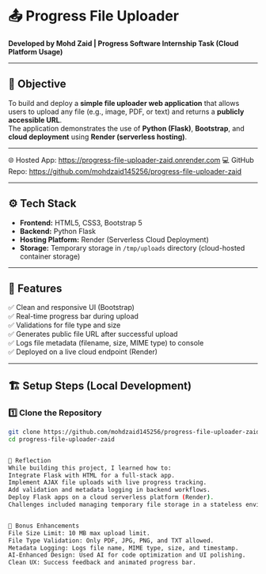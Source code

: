 
# 📤 Progress File Uploader  
**Developed by Mohd Zaid | Progress Software Internship Task (Cloud Platform Usage)**  

---

## 🚀 Objective  
To build and deploy a **simple file uploader web application** that allows users to upload any file (e.g., image, PDF, or text) and returns a **publicly accessible URL**.  
The application demonstrates the use of **Python (Flask)**, **Bootstrap**, and **cloud deployment** using **Render (serverless hosting)**.  

---
🌐 Hosted App: https://progress-file-uploader-zaid.onrender.com 💻 GitHub Repo: https://github.com/mohdzaid145256/progress-file-uploader-zaid


---

## ⚙️ Tech Stack  
- **Frontend:** HTML5, CSS3, Bootstrap 5  
- **Backend:** Python Flask  
- **Hosting Platform:** Render (Serverless Cloud Deployment)  
- **Storage:** Temporary storage in `/tmp/uploads` directory (cloud-hosted container storage)  

---

## 🧩 Features  
✅ Clean and responsive UI (Bootstrap)  
✅ Real-time progress bar during upload  
✅ Validations for file type and size  
✅ Generates public file URL after successful upload  
✅ Logs file metadata (filename, size, MIME type) to console  
✅ Deployed on a live cloud endpoint (Render)  

---

## 🏗️ Setup Steps (Local Development)

### 1️⃣ Clone the Repository
```bash
git clone https://github.com/mohdzaid145256/progress-file-uploader-zaid.git
cd progress-file-uploader-zaid


🧠 Reflection
While building this project, I learned how to:
Integrate Flask with HTML for a full-stack app.
Implement AJAX file uploads with live progress tracking.
Add validation and metadata logging in backend workflows.
Deploy Flask apps on a cloud serverless platform (Render).
Challenges included managing temporary file storage in a stateless environment, which was solved using Flask’s dynamic directory creation (os.makedirs()).


🧰 Bonus Enhancements
File Size Limit: 10 MB max upload limit.
File Type Validation: Only PDF, JPG, PNG, and TXT allowed.
Metadata Logging: Logs file name, MIME type, size, and timestamp.
AI-Enhanced Design: Used AI for code optimization and UI polishing.
Clean UX: Success feedback and animated progress bar.


